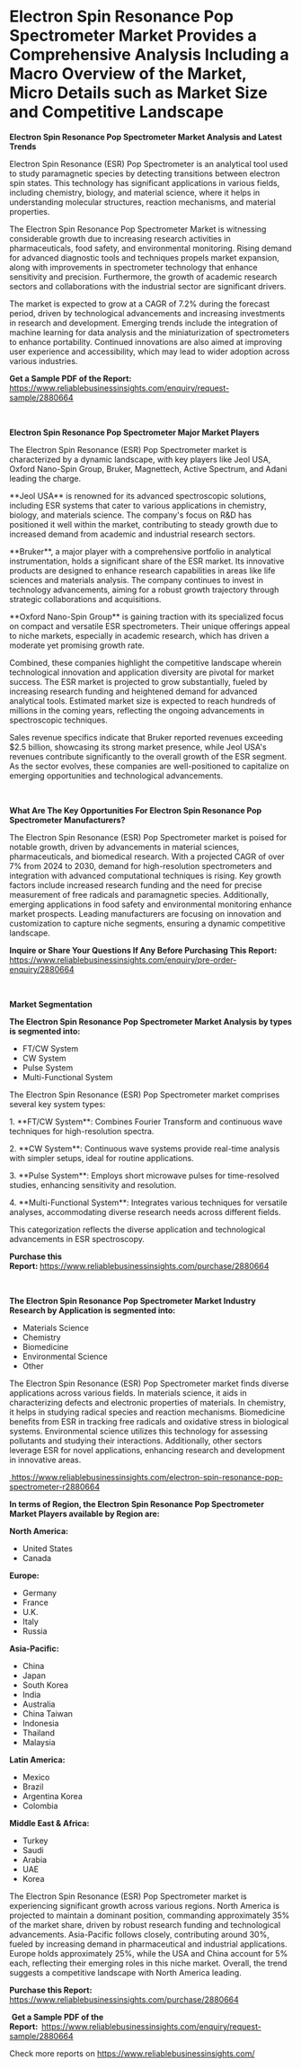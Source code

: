 <p><h1>Electron Spin Resonance Pop Spectrometer Market Provides a Comprehensive Analysis Including a Macro Overview of the Market, Micro Details such as Market Size and Competitive Landscape</h1></p><p><strong>Electron Spin Resonance Pop Spectrometer Market Analysis and Latest Trends</strong></p>
<p><p>Electron Spin Resonance (ESR) Pop Spectrometer is an analytical tool used to study paramagnetic species by detecting transitions between electron spin states. This technology has significant applications in various fields, including chemistry, biology, and material science, where it helps in understanding molecular structures, reaction mechanisms, and material properties.</p><p>The Electron Spin Resonance Pop Spectrometer Market is witnessing considerable growth due to increasing research activities in pharmaceuticals, food safety, and environmental monitoring. Rising demand for advanced diagnostic tools and techniques propels market expansion, along with improvements in spectrometer technology that enhance sensitivity and precision. Furthermore, the growth of academic research sectors and collaborations with the industrial sector are significant drivers.</p><p>The market is expected to grow at a CAGR of 7.2% during the forecast period, driven by technological advancements and increasing investments in research and development. Emerging trends include the integration of machine learning for data analysis and the miniaturization of spectrometers to enhance portability. Continued innovations are also aimed at improving user experience and accessibility, which may lead to wider adoption across various industries.</p></p>
<p><strong>Get a Sample PDF of the Report:&nbsp;</strong> <a href="https://www.reliablebusinessinsights.com/enquiry/request-sample/2880664?utm_campaign=3260&utm_medium=2&utm_source=Github&utm_content=ia&utm_term=12032025&utm_id=electron-spin-resonance-pop-spectrometer">https://www.reliablebusinessinsights.com/enquiry/request-sample/2880664</a></p>
<p>&nbsp;</p>
<p><strong>Electron Spin Resonance Pop Spectrometer Major Market Players</strong></p>
<p><p>The Electron Spin Resonance (ESR) Pop Spectrometer market is characterized by a dynamic landscape, with key players like Jeol USA, Oxford Nano-Spin Group, Bruker, Magnettech, Active Spectrum, and Adani leading the charge. </p><p>**Jeol USA** is renowned for its advanced spectroscopic solutions, including ESR systems that cater to various applications in chemistry, biology, and materials science. The company's focus on R&D has positioned it well within the market, contributing to steady growth due to increased demand from academic and industrial research sectors. </p><p>**Bruker**, a major player with a comprehensive portfolio in analytical instrumentation, holds a significant share of the ESR market. Its innovative products are designed to enhance research capabilities in areas like life sciences and materials analysis. The company continues to invest in technology advancements, aiming for a robust growth trajectory through strategic collaborations and acquisitions.</p><p>**Oxford Nano-Spin Group** is gaining traction with its specialized focus on compact and versatile ESR spectrometers. Their unique offerings appeal to niche markets, especially in academic research, which has driven a moderate yet promising growth rate. </p><p>Combined, these companies highlight the competitive landscape wherein technological innovation and application diversity are pivotal for market success. The ESR market is projected to grow substantially, fueled by increasing research funding and heightened demand for advanced analytical tools. Estimated market size is expected to reach hundreds of millions in the coming years, reflecting the ongoing advancements in spectroscopic techniques.</p><p>Sales revenue specifics indicate that Bruker reported revenues exceeding $2.5 billion, showcasing its strong market presence, while Jeol USA's revenues contribute significantly to the overall growth of the ESR segment. As the sector evolves, these companies are well-positioned to capitalize on emerging opportunities and technological advancements.</p></p>
<p>&nbsp;</p>
<p><strong>What Are The Key Opportunities For Electron Spin Resonance Pop Spectrometer Manufacturers?</strong></p>
<p><p>The Electron Spin Resonance (ESR) Pop Spectrometer market is poised for notable growth, driven by advancements in material sciences, pharmaceuticals, and biomedical research. With a projected CAGR of over 7% from 2024 to 2030, demand for high-resolution spectrometers and integration with advanced computational techniques is rising. Key growth factors include increased research funding and the need for precise measurement of free radicals and paramagnetic species. Additionally, emerging applications in food safety and environmental monitoring enhance market prospects. Leading manufacturers are focusing on innovation and customization to capture niche segments, ensuring a dynamic competitive landscape.</p></p>
<p><strong>Inquire or Share Your Questions If Any Before Purchasing This Report:</strong> <a href="https://www.reliablebusinessinsights.com/enquiry/pre-order-enquiry/2880664?utm_campaign=3260&utm_medium=2&utm_source=Github&utm_content=ia&utm_term=12032025&utm_id=electron-spin-resonance-pop-spectrometer">https://www.reliablebusinessinsights.com/enquiry/pre-order-enquiry/2880664</a></p>
<p>&nbsp;</p>
<p><strong>Market Segmentation</strong></p>
<p><strong>The Electron Spin Resonance Pop Spectrometer Market Analysis by types is segmented into:</strong></p>
<p><ul><li>FT/CW System</li><li>CW System</li><li>Pulse System</li><li>Multi-Functional System</li></ul></p>
<p><p>The Electron Spin Resonance (ESR) Pop Spectrometer market comprises several key system types: </p><p>1. **FT/CW System**: Combines Fourier Transform and continuous wave techniques for high-resolution spectra.</p><p>2. **CW System**: Continuous wave systems provide real-time analysis with simpler setups, ideal for routine applications.</p><p>3. **Pulse System**: Employs short microwave pulses for time-resolved studies, enhancing sensitivity and resolution.</p><p>4. **Multi-Functional System**: Integrates various techniques for versatile analyses, accommodating diverse research needs across different fields. </p><p>This categorization reflects the diverse application and technological advancements in ESR spectroscopy.</p></p>
<p><strong>Purchase this Report:&nbsp;</strong><a href="https://www.reliablebusinessinsights.com/purchase/2880664?utm_campaign=3260&utm_medium=2&utm_source=Github&utm_content=ia&utm_term=12032025&utm_id=electron-spin-resonance-pop-spectrometer">https://www.reliablebusinessinsights.com/purchase/2880664</a></p>
<p>&nbsp;</p>
<p><strong>The Electron Spin Resonance Pop Spectrometer Market Industry Research by Application is segmented into:</strong></p>
<p><ul><li>Materials Science</li><li>Chemistry</li><li>Biomedicine</li><li>Environmental Science</li><li>Other</li></ul></p>
<p><p>The Electron Spin Resonance (ESR) Pop Spectrometer market finds diverse applications across various fields. In materials science, it aids in characterizing defects and electronic properties of materials. In chemistry, it helps in studying radical species and reaction mechanisms. Biomedicine benefits from ESR in tracking free radicals and oxidative stress in biological systems. Environmental science utilizes this technology for assessing pollutants and studying their interactions. Additionally, other sectors leverage ESR for novel applications, enhancing research and development in innovative areas.</p></p>
<p><a href="https://www.reliablebusinessinsights.com/electron-spin-resonance-pop-spectrometer-r2880664?utm_campaign=3260&utm_medium=2&utm_source=Github&utm_content=ia&utm_term=12032025&utm_id=electron-spin-resonance-pop-spectrometer">&nbsp;https://www.reliablebusinessinsights.com/electron-spin-resonance-pop-spectrometer-r2880664</a></p>
<p><strong>In terms of Region, the Electron Spin Resonance Pop Spectrometer Market Players available by Region are:</strong></p>
<p>
    <p> <strong> North America: </strong>
        <ul>
            <li>United States</li>
            <li>Canada</li>
        </ul>
        </p> 
    <p> <strong> Europe: </strong>
        <ul>
            <li>Germany</li>
            <li>France</li>
            <li>U.K.</li>
            <li>Italy</li>
            <li>Russia</li>
        </ul>
        </p> 
    <p> <strong> Asia-Pacific: </strong>
        <ul>
            <li>China</li>
            <li>Japan</li>
            <li>South Korea</li>
            <li>India</li>
            <li>Australia</li>
            <li>China Taiwan</li>
            <li>Indonesia</li>
            <li>Thailand</li>
            <li>Malaysia</li>
        </ul>
        </p> 
    <p> <strong> Latin America: </strong>
        <ul>
            <li>Mexico</li>
            <li>Brazil</li>
            <li>Argentina Korea</li>
            <li>Colombia</li>
        </ul>
        </p> 
    <p> <strong> Middle East & Africa: </strong>
        <ul>
            <li>Turkey</li>
            <li>Saudi</li>
            <li>Arabia</li>
            <li>UAE</li>
            <li>Korea</li>
        </ul>
    </p>
    </p>
<p><p>The Electron Spin Resonance (ESR) Pop Spectrometer market is experiencing significant growth across various regions. North America is projected to maintain a dominant position, commanding approximately 35% of the market share, driven by robust research funding and technological advancements. Asia-Pacific follows closely, contributing around 30%, fueled by increasing demand in pharmaceutical and industrial applications. Europe holds approximately 25%, while the USA and China account for 5% each, reflecting their emerging roles in this niche market. Overall, the trend suggests a competitive landscape with North America leading.</p></p>
<p><strong>Purchase this Report: </strong><a href="https://www.reliablebusinessinsights.com/purchase/2880664?utm_campaign=3260&utm_medium=2&utm_source=Github&utm_content=ia&utm_term=12032025&utm_id=electron-spin-resonance-pop-spectrometer">https://www.reliablebusinessinsights.com/purchase/2880664</a></p>
<p>&nbsp;<strong>Get a Sample PDF of the Report:&nbsp;&nbsp;</strong><a href="https://www.reliablebusinessinsights.com/enquiry/request-sample/2880664?utm_campaign=3260&utm_medium=2&utm_source=Github&utm_content=ia&utm_term=12032025&utm_id=electron-spin-resonance-pop-spectrometer">https://www.reliablebusinessinsights.com/enquiry/request-sample/2880664</a></p>
<p><strong></strong></p>
<p>Check more reports on <a href="https://www.reliablebusinessinsights.com/?utm_campaign=3260&utm_medium=2&utm_source=Github&utm_content=ia&utm_term=12032025&utm_id=electron-spin-resonance-pop-spectrometer">https://www.reliablebusinessinsights.com/</a></p>